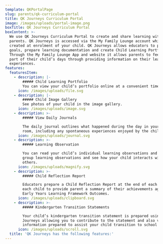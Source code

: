 ```yaml
---
template: QKPortalPage
slug: parents/qk-curriculum-portal
title: QK Journeys Curriculum Portal
image: /images/uploads/portal-image.png
boxTitle: QK Journeys Curriculum Portal
boxContent: >-
  We use QK Journeys Curriculum Portal to create and share learning with
  parents. QK Journeys is accessed via the My Family Lounge account which is
  created at enrolment of your child. QK Journeys allows educators to plan, set
  goals, prepare learning documentation and create Child Learning Portfolio’s.
  Through the My Family Lounge App and website it allows parents to feel more
  part of their child’s days through providing information on their learning and
  experiences.
features:
  featuresItem:
    - description: |-
        ##### Child Learning Portfolio
        You can view your child’s portfolio online at a convenient time.
      icon: /images/uploads/file.svg
    - description: |-
        ##### Child Image Gallery
        See photos of your child in the image gallery.
      icon: /images/uploads/image.svg
    - description: >-
        ##### View Daily Journals

        The daily journal outlines what happened during the day in your child’s
        room, including any spontaneous experiences enjoyed by the children.
      icon: /images/uploads/journal.svg
    - description: >-
        ##### Learning Observation

        You can read your child’s individual learning observations and also read
        group learning observations and see how your child interacts with
        others.
      icon: /images/uploads/magnify.svg
    - description: >-
        ##### Child Reflection Report

        Educators prepare a Child Reflection Report at the end of each year for
        each child to provide parent a summary of their achievements against the
        Early Years Learning Framework Outcomes.
      icon: /images/uploads/clipboard.svg
    - description: >-
        ##### Kindergarten Transition Statements

        Your child’s kindergarten transition statement is prepared using QK
        Journeys allowing you to contribute to the statement and also view
        information prepared to assist your child transition to school smoothly.
      icon: /images/uploads/scroll.svg
  title: 'QK Journeys has the following features:'
---
```


